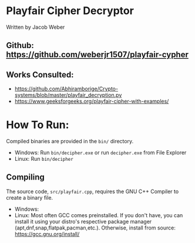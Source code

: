 # Playfair Cipher Decryptor 
Written by Jacob Weber
## Github: https://github.com/weberjr1507/playfair-cypher
## Works Consulted: 
- https://github.com/Abhiramborige/Crypto-systems/blob/master/playfair_decryption.py
- https://www.geeksforgeeks.org/playfair-cipher-with-examples/

# How To Run:

Compiled binaries are provided in the `bin/` directory.

- Windows: Run `bin/decipher.exe` or run `decipher.exe` from File Explorer
- Linux: Run `bin/decipher`

## Compiling

The source code, `src/playfair.cpp`, requires the GNU C++ Compiler to create a binary file.

- Windows:
- Linux: Most often GCC comes preinstalled. If you don't have, you can install it using your distro's respective package manager (apt,dnf,snap,flatpak,pacman,etc.). Otherwise, install from source: https://gcc.gnu.org/install/